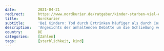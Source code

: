 ```yaml
---
date:          2021-04-21
redirect:      https://www.nordkurier.de/ratgeber/kinder-starben-viel-oefter-an-grippe-als-an-corona-2143224204.html
title:         Nordkurier
subtitle:      'Bei Kindern: Tod durch Ertrinken häufiger als durch Corona'
description:   'Angesichts der anhaltenden Debatte um die Schließung von Schulen und Kitas wegen Covid-19 warnt ein Kinderärzte-Verband vor Panikmache – mit bemerkenswerten Zahlen.'
country:       DE
categories:    [Zahlen]
tags:          [sterblichkeit, kind]
---
```

